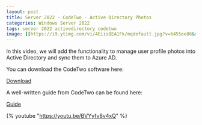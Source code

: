 ```yaml
---
layout: post
title: Server 2022 - CodeTwo - Active Directory Photos
categories: Windows Server 2022
tags: server 2022 activedirectory codetwo
image: [[https://i9.ytimg.com/vi/4EiisQEA1Fk/mqdefault.jpg?v=6455ee86&sqp=CJi1q68G&rs=AOn4CLAaiSq3YEO2-pe7Z45IAGSm175bVg](https://i9.ytimg.com/vi/BVYyfv8v4xQ/mqdefault.jpg?v=64315b5b&sqp=CJi1q68G&rs=AOn4CLDjS4Hm1Bptw241ZwYYUYvypcCVlQ)](https://i9.ytimg.com/vi/BVYyfv8v4xQ/mqdefault.jpg?v=64315b5b&sqp=CJi1q68G&rs=AOn4CLDjS4Hm1Bptw241ZwYYUYvypcCVlQ)
---
```

In this video, we will add the functionality to manage user profile photos into Active Directory and sync them to Azure AD.

You can download the CodeTwo software here:

[Download](https://www.codetwo.com/freeware/active-directory-photos)

A well-written guide from CodeTwo can be found here:

[Guide](https://www.codetwo.com/admins-blog/use-active-directory-user-photos-windows-10/)

{% youtube "https://youtu.be/BVYyfv8v4xQ" %}

